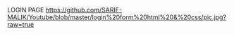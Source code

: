 LOGIN PAGE
https://github.com/SARIF-MALIK/Youtube/blob/master/login%20form%20html%20&%20css/pic.jpg?raw=true

